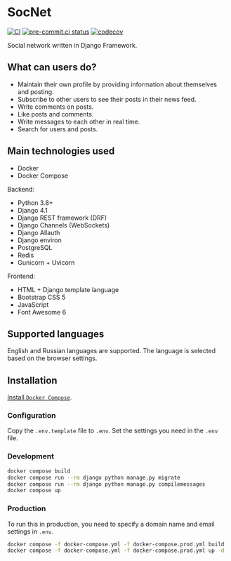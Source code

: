 # SocNet

[![CI](https://github.com/monosans/socnet/actions/workflows/ci.yml/badge.svg?branch=main&event=push)](https://github.com/monosans/socnet/actions/workflows/ci.yml)
[![pre-commit.ci status](https://results.pre-commit.ci/badge/github/monosans/socnet/main.svg)](https://results.pre-commit.ci/latest/github/monosans/socnet/main)
[![codecov](https://codecov.io/gh/monosans/socnet/branch/main/graph/badge.svg)](https://codecov.io/gh/monosans/socnet)

Social network written in Django Framework.

## What can users do?

- Maintain their own profile by providing information about themselves and posting.
- Subscribe to other users to see their posts in their news feed.
- Write comments on posts.
- Like posts and comments.
- Write messages to each other in real time.
- Search for users and posts.

## Main technologies used

- Docker
- Docker Compose

Backend:

- Python 3.8+
- Django 4.1
- Django REST framework (DRF)
- Django Channels (WebSockets)
- Django Allauth
- Django environ
- PostgreSQL
- Redis
- Gunicorn + Uvicorn

Frontend:

- HTML + Django template language
- Bootstrap CSS 5
- JavaScript
- Font Awesome 6

## Supported languages

English and Russian languages ​​are supported. The language is selected based on the browser settings.

## Installation

[Install `Docker Compose`](https://docs.docker.com/compose/install/).

### Configuration

Copy the `.env.template` file to `.env`. Set the settings you need in the `.env` file.

### Development

```bash
docker compose build
docker compose run --rm django python manage.py migrate
docker compose run --rm django python manage.py compilemessages
docker compose up
```

### Production

To run this in production, you need to specify a domain name and email settings in `.env`.

```bash
docker compose -f docker-compose.yml -f docker-compose.prod.yml build
docker compose -f docker-compose.yml -f docker-compose.prod.yml up -d
```
